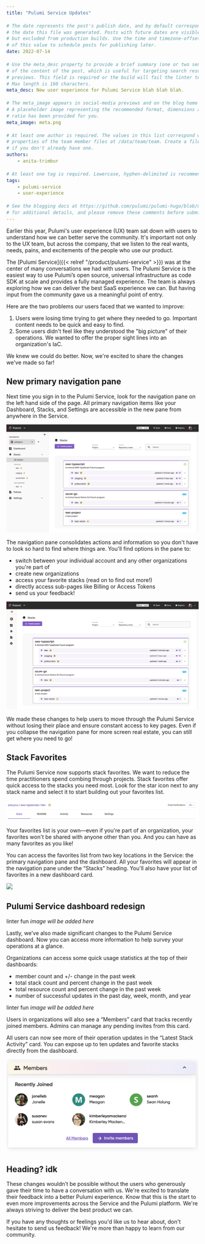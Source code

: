 ```yaml
---
title: "Pulumi Service Updates"

# The date represents the post's publish date, and by default corresponds with
# the date this file was generated. Posts with future dates are visible in development,
# but excluded from production builds. Use the time and timezone-offset portions of
# of this value to schedule posts for publishing later.
date: 2022-07-14

# Use the meta_desc property to provide a brief summary (one or two sentences)
# of the content of the post, which is useful for targeting search results or social-media
# previews. This field is required or the build will fail the linter test. 
# Max length is 160 characters.
meta_desc: New user experience for Pulumi Service blah blah blah.

# The meta_image appears in social-media previews and on the blog home page.
# A placeholder image representing the recommended format, dimensions and aspect
# ratio has been provided for you.
meta_image: meta.png

# At least one author is required. The values in this list correspond with the `id`
# properties of the team member files at /data/team/team. Create a file for yourself
# if you don't already have one.
authors:
    - anita-trimbur

# At least one tag is required. Lowercase, hyphen-delimited is recommended.
tags:
    - pulumi-service
    - user-experience

# See the blogging docs at https://github.com/pulumi/pulumi-hugo/blob/master/BLOGGING.md.
# for additional details, and please remove these comments before submitting for review.
---
```


Earlier this year, Pulumi's user experience (UX) team sat down with users to understand how we can better serve the community. It's important not only to the UX team, but across the company, that we listen to the real wants, needs, pains, and excitements of the people who use our product.

The [Pulumi Service]({{< relref "/product/pulumi-service" >}}) was at the center of many conversations we had with users. The Pulumi Service is the easiest way to use Pulumi’s open source, universal infrastructure as code SDK at scale and provides a fully managed experience. The team is always exploring how we can deliver the best SaaS experience we can. But having input from the community gave us a meaningful point of entry.

<!--more-->

Here are the two problems our users faced that we wanted to improve:

1. Users were losing time trying to get where they needed to go. Important content needs to be quick and easy to find.
2. Some users didn't feel like they understood the "big picture" of their operations. We wanted to offer the proper sight lines into an organization's IaC.

We knew we could do better. Now, we're excited to share the changes we've made so far!

## New primary navigation pane

Next time you sign in to the Pulumi Service, look for the navigation pane on the left hand side of the page. All primary navigation items like your Dashboard, Stacks, and Settings are accessible in the new pane from anywhere in the Service.

![](dashboard-nav-expanded.png)

The navigation pane consolidates actions and information so you don't have to look so hard to find where things are. You'll find options in the pane to:

- switch between your individual account and any other organizations you're part of
- create new organizations
- access your favorite stacks (read on to find out more!)
- directly access sub-pages like Billing or Access Tokens
- send us your feedback!

![](dashboard-nav-collapsed.png)

We made these changes to help users to move through the Pulumi Service without losing their place and ensure constant access to key pages. Even if you collapse the navigation pane for more screen real estate, you can still get where you need to go!

## Stack Favorites

The Pulumi Service now supports stack favorites. We want to reduce the time practitioners spend combing through projects. Stack favorites offer quick access to the stacks you need most. Look for the star icon next to any stack name and select it to start building out your favorites list.

![](stack-navigation.png)

Your favorites list is your own—even if you're part of an organization, your favorites won't be shared with anyone other than you. And you can have as many favorites as you like!

You can access the favorites list from two key locations in the Service: the primary navigation pane and the dashboard. All your favorites will appear in the navigation pane under the “Stacks” heading. You'll also have your list of favorites in a new dashboard card.

![](stacks-navigation-favorties-card.png)

## Pulumi Service dashboard redesign

linter fun _image will be added here_

Lastly, we’ve also made significant changes to the Pulumi Service dashboard. Now you can access more information to help survey your operations at a glance.

Organizations can access some quick usage statistics at the top of their dashboards:

- member count and +/- change in the past week
- total stack count and percent change in the past week
- total resource count and percent change in the past week
- number of successful updates in the past day, week, month, and year

linter fun _image will be added here_

Users in organizations will also see a “Members” card that tracks recently joined members. Admins can manage any pending invites from this card.

All users can now see more of their operation updates in the “Latest Stack Activity” card. You can expose up to ten updates and favorite stacks directly from the dashboard.

![](members-dashboard-card.png)

## Heading? idk

These changes wouldn’t be possible without the users who generously gave their time to have a conversation with us. We're excited to translate their feedback into a better Pulumi experience. Know that this is the start to even more improvements across the Service and the Pulumi platform. We're always striving to deliver the best product we can.

If you have any thoughts or feelings you'd like us to hear about, don't hesitate to send us feedback! We're more than happy to learn from our community.
